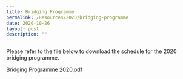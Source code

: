 ```yaml
---
title: Bridging Programme
permalink: /Resources/2020/bridging-programme
date: 2020-10-26
layout: post
description: ""
---
```

Please refer to the file below to download the schedule for the 2020 bridging programme.  
  
[Bridging Programme 2020.pdf](https://www-bpghs-moe-edu-sg-admin.cwp.sg/qql/slot/u148/BPGHS%202020/Announcements%20&%20Updates/Bridging%20Programme%202020.pdf)